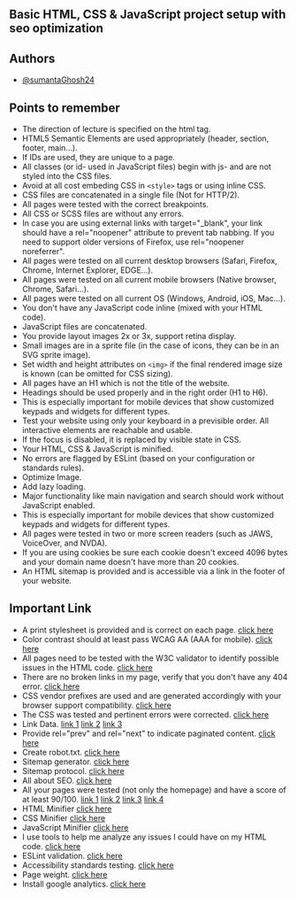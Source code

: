 
## Basic HTML, CSS & JavaScript project setup with seo optimization

## Authors

- [@sumantaGhosh24](https://www.github.com/sumantaGhosh24)


## Points to remember
- The direction of lecture is specified on the html tag.
- HTML5 Semantic Elements are used appropriately (header, section, footer, main...).
- If IDs are used, they are unique to a page.
- All classes (or id- used in JavaScript files) begin with js- and are not styled into the CSS files.
- Avoid at all cost embeding CSS in `<style>` tags or using inline CSS.
- CSS files are concatenated in a single file (Not for HTTP/2).
- All pages were tested with the correct breakpoints.
- All CSS or SCSS files are without any errors.
- In case you are using external links with target="_blank", your link should have a rel="noopener" attribute to prevent tab nabbing. If you need to support older versions of Firefox, use rel="noopener noreferrer".
- All pages were tested on all current desktop browsers (Safari, Firefox, Chrome, Internet Explorer, EDGE...).
- All pages were tested on all current mobile browsers (Native browser, Chrome, Safari...).
- All pages were tested on all current OS (Windows, Android, iOS, Mac...).
- You don't have any JavaScript code inline (mixed with your HTML code).
- JavaScript files are concatenated.
- You provide layout images 2x or 3x, support retina display.
- Small images are in a sprite file (in the case of icons, they can be in an SVG sprite image).
- Set width and height attributes on `<img>` if the final rendered image size is known (can be omitted for CSS sizing).
- All pages have an H1 which is not the title of the website.
- Headings should be used properly and in the right order (H1 to H6).
- This is especially important for mobile devices that show customized keypads and widgets for different types.
- Test your website using only your keyboard in a previsible order. All interactive elements are reachable and usable.
- If the focus is disabled, it is replaced by visible state in CSS.
- Your HTML, CSS & JavaScript is minified.
- No errors are flagged by ESLint (based on your configuration or standards rules).
- Optimize Image.
- Add lazy loading.
- Major functionality like main navigation and search should work without JavaScript enabled.
- This is especially important for mobile devices that show customized keypads and widgets for different types.
- All pages were tested in two or more screen readers (such as JAWS, VoiceOver, and NVDA).
- If you are using cookies be sure each cookie doesn't exceed 4096 bytes and your domain name doesn't have more than 20 cookies.
- An HTML sitemap is provided and is accessible via a link in the footer of your website.

## Important Link

- A print stylesheet is provided and is correct on each page. [click here](https://www.sitepoint.com/css-printer-friendly-pages/)
- Color contrast should at least pass WCAG AA (AAA for mobile). [click here](https://contrast-ratio.com/)
- All pages need to be tested with the W3C validator to identify possible issues in the HTML code. [click here](https://validator.w3.org/)
- There are no broken links in my page, verify that you don't have any 404 error. [click here](https://validator.w3.org/checklink)
- CSS vendor prefixes are used and are generated accordingly with your browser support compatibility. [click here](https://autoprefixer.github.io/)
- The CSS was tested and pertinent errors were corrected. [click here](https://jigsaw.w3.org/css-validator/)
- Link Data. [link 1](https://json-ld.org/) [link 2](https://developers.google.com/search/docs/advanced/structured-data) [link 3](https://schema.org/docs/full.html)
- Provide rel="prev" and rel="next" to indicate paginated content. [click here](https://technicalseo.com/tools/rel-prev-next/)
- Create robot.txt. [click here](https://www.seoptimer.com/robots-txt-generator)
- Sitemap generator. [click here](https://websiteseochecker.com/html-sitemap-generator/)
- Sitemap protocol. [click here](https://www.sitemaps.org/protocol.html)
- All about SEO. [click here](https://developers.google.com/search/docs)
- All your pages were tested (not only the homepage) and have a score of at least 90/100. [link 1](https://pagespeed.web.dev/?utm_source=psi&utm_medium=redirect) [link 2](https://www.thinkwithgoogle.com/feature/testmysite/) [link 3](https://www.webpagetest.org/) [link 4](https://gtmetrix.com/)
- HTML Minifier [click here](https://www.toptal.com/developers/html-minifier/)
- CSS Minifier [click here](https://www.toptal.com/developers/cssminifier/)
- JavaScript Minifier [click here](https://www.toptal.com/developers/javascript-minifier/)
- I use tools to help me analyze any issues I could have on my HTML code. [click here](https://www.10bestdesign.com/dirtymarkup/)
- ESLint validation. [click here](https://eslint.org/demo)
- Accessibility standards testing. [click here](https://wave.webaim.org/)
- Page weight. [click here](https://tools.pingdom.com/)
- Install google analytics. [click here](http://www.gachecker.com/)
